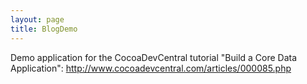```yaml
---
layout: page
title: BlogDemo
---
```


Demo application for the CocoaDevCentral tutorial "Build a Core Data Application":
http://www.cocoadevcentral.com/articles/000085.php

